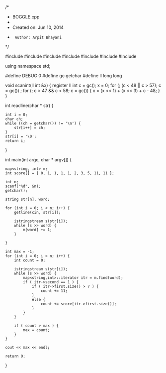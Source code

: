 /*
 * BOGGLE.cpp
 *
 *  Created on: Jun 10, 2014
 *      Author: Arpit Bhayani
 */

#include <cstdio>
#include <cstdlib>
#include <iostream>
#include <map>
#include <string>
#include <cstring>
#include <sstream>

using namespace std;

#define DEBUG 0
#define gc getchar
#define ll long long

void scanint(ll int &x) {
	register ll int c = gc();
	x = 0;
	for (; (c < 48 || c > 57); c = gc())
		;
	for (; c > 47 && c < 58; c = gc()) {
		x = (x << 1) + (x << 3) + c - 48;
	}
}

int readline(char * str) {

	int i = 0;
	char ch;
	while ((ch = getchar()) != '\n') {
		str[i++] = ch;
	}
	str[i] = '\0';
	return i;
}

int main(int argc, char * argv[]) {

	map<string, int> m;
	int score[] = { 0, 1, 1, 1, 1, 2, 3, 5, 11, 11 };

	int n;
	scanf("%d", &n);
	getchar();

	string str[n], word;

	for (int i = 0; i < n; i++) {
		getline(cin, str[i]);

		istringstream s(str[i]);
		while (s >> word) {
			m[word] += 1;
		}

	}

	int max = -1;
	for (int i = 0; i < n; i++) {
		int count = 0;

		istringstream s(str[i]);
		while (s >> word) {
			map<string,int>::iterator itr = m.find(word);
			if ( itr->second == 1 ) {
				if ( itr->first.size() > 7 ) {
					count += 11;
				}
				else {
					count += score[itr->first.size()];
				}
			}
		}

		if ( count > max ) {
			max = count;
		}
	}

	cout << max << endl;

	return 0;
}
